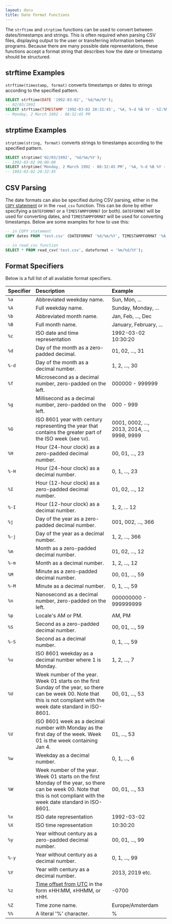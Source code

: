```yaml
---
layout: docu
title: Date Format Functions
---
```


The `strftime` and `strptime` functions can be used to convert between dates/timestamps and strings. This is often required when parsing CSV files, displaying output to the user or transferring information between programs. Because there are many possible date representations, these functions accept a format string that describes how the date or timestamp should be structured.

## strftime Examples

`strftime(timestamp, format)` converts timestamps or dates to strings according to the specified pattern.

```sql
SELECT strftime(DATE '1992-03-02', '%d/%m/%Y');
-- 02/03/1992
SELECT strftime(TIMESTAMP '1992-03-02 20:32:45', '%A, %-d %B %Y - %I:%M:%S %p');
-- Monday, 2 March 1992 - 08:32:45 PM
```

## strptime Examples

`strptime(string, format)` converts strings to timestamps according to the specified pattern.

```sql
SELECT strptime('02/03/1992', '%d/%m/%Y');
-- 1992-03-02 00:00:00
SELECT strptime('Monday, 2 March 1992 - 08:32:45 PM', '%A, %-d %B %Y - %I:%M:%S %p');
-- 1992-03-02 20:32:45
```

## CSV Parsing

The date formats can also be specified during CSV parsing, either in the [`COPY` statement](../statements/copy) or in the `read_csv` function. This can be done by either specifying a `DATEFORMAT` or a `TIMESTAMPFORMAT` (or both). `DATEFORMAT` will be used for converting dates, and `TIMESTAMPFORMAT` will be used for converting timestamps. Below are some examples for how to use this:

```sql
-- in COPY statement
COPY dates FROM 'test.csv' (DATEFORMAT '%d/%m/%Y', TIMESTAMPFORMAT '%A, %-d %B %Y - %I:%M:%S %p');

-- in read_csv function
SELECT * FROM read_csv('test.csv', dateformat = '%m/%d/%Y');
```

## Format Specifiers

Below is a full list of all available format specifiers.

<div class="narrow_table"></div>

| Specifier | Description | Example |
|:-|:------|:---|
| `%a` | Abbreviated weekday name. | Sun, Mon, ... |
| `%A` | Full weekday name. | Sunday, Monday, ... |
| `%b` | Abbreviated month name. | Jan, Feb, ..., Dec |
| `%B` | Full month name. | January, February, ... |
| `%c` | ISO date and time representation | 1992-03-02 10:30:20 |
| `%d` | Day of the month as a zero-padded decimal. | 01, 02, ..., 31 |
| `%-d` | Day of the month as a decimal number. | 1, 2, ..., 30 |
| `%f` | Microsecond as a decimal number, zero-padded on the left. | 000000 - 999999 |
| `%g` | Millisecond as a decimal number, zero-padded on the left. | 000 - 999 |
| `%G` | ISO 8601 year with century representing the year that contains the greater part of the ISO week (see `%V`). | 0001, 0002, ..., 2013, 2014, ..., 9998, 9999 |
| `%H` | Hour (24-hour clock) as a zero-padded decimal number. | 00, 01, ..., 23 |
| `%-H` | Hour (24-hour clock) as a decimal number. | 0, 1, ..., 23 |
| `%I` | Hour (12-hour clock) as a zero-padded decimal number. | 01, 02, ..., 12 |
| `%-I` | Hour (12-hour clock) as a decimal number. | 1, 2, ... 12 |
| `%j` | Day of the year as a zero-padded decimal number. | 001, 002, ..., 366 |
| `%-j` | Day of the year as a decimal number. | 1, 2, ..., 366 |
| `%m` | Month as a zero-padded decimal number. | 01, 02, ..., 12 |
| `%-m` | Month as a decimal number. | 1, 2, ..., 12 |
| `%M` | Minute as a zero-padded decimal number. | 00, 01, ..., 59 |
| `%-M` | Minute as a decimal number. | 0, 1, ..., 59 |
| `%n` | Nanosecond as a decimal number, zero-padded on the left. | 000000000 - 999999999 |
| `%p` | Locale's AM or PM. | AM, PM |
| `%S` | Second as a zero-padded decimal number. | 00, 01, ..., 59 |
| `%-S` | Second as a decimal number. | 0, 1, ..., 59 |
| `%u` | ISO 8601 weekday as a decimal number where 1 is Monday. | 1, 2, ..., 7 |
| `%U` | Week number of the year. Week 01 starts on the first Sunday of the year, so there can be week 00. Note that this is not compliant with the week date standard in ISO-8601. | 00, 01, ..., 53 |
| `%V` | ISO 8601 week as a decimal number with Monday as the first day of the week. Week 01 is the week containing Jan 4. | 01, ..., 53 |
| `%w` | Weekday as a decimal number. | 0, 1, ..., 6 |
| `%W` | Week number of the year. Week 01 starts on the first Monday of the year, so there can be week 00. Note that this is not compliant with the week date standard in ISO-8601. | 00, 01, ..., 53 |
| `%x` | ISO date representation | 1992-03-02 |
| `%X` | ISO time representation | 10:30:20 |
| `%y` | Year without century as a zero-padded decimal number. | 00, 01, ..., 99 |
| `%-y` | Year without century as a decimal number. | 0, 1, ..., 99 |
| `%Y` | Year with century as a decimal number. | 2013, 2019 etc. |
| `%z` | [Time offset from UTC](https://en.wikipedia.org/wiki/ISO_8601#Time_offsets_from_UTC) in the form ±HH:MM, ±HHMM, or ±HH. | -0700 |
| `%Z` | Time zone name. | Europe/Amsterdam  |
| `%%` | A literal '%' character. | % |
